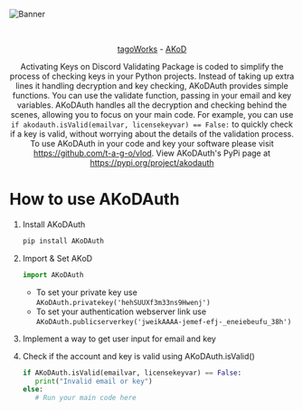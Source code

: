 ![Banner](https://cdn.discordapp.com/attachments/1092315227057561630/1221146760949272596/actkeys.png?ex=6611848b&is=65ff0f8b&hm=04e35eda04715e10e7ee19039571d0f44fa5ff6746500d36135c9f34c7c8bec4&)
<div align="center">
    </a>
    <br />
    
   [tagoWorks](https://tago.works/) - [AKoD](https://github.com/tagoworks/akod)
   

  Activating Keys on Discord Validating Package is coded to simplify the process of checking keys in your Python projects. Instead of taking up extra lines it handling decryption and key checking, AKoDAuth provides simple functions. You can use the validate function, passing in your email and key variables. AKoDAuth handles all the decryption and checking behind the scenes, allowing you to focus on your main code. For example, you can use `if akodauth.isValid(emailvar, licensekeyvar) == False:` to quickly check if a key is valid, without worrying about the details of the validation process. To use AKoDAuth in your code and key your software please visit https://github.com/t-a-g-o/vlod. View AKoDAuth's PyPi page at https://pypi.org/project/akodauth

</div>

# How to use AKoDAuth

1. Install AKoDAuth

   ```sh
   pip install AKoDAuth
   ```

2. Import & Set AKoD

   ```py
   import AKoDAuth
   ```

   * To set your private key use `AKoDAuth.privatekey('hehSUUXf3m33ns9Hwenj')`
   * To set your authentication webserver link use `AKoDAuth.publicserverkey('jweikAAAA-jemef-efj-_eneiebeufu_38h')`

3. Implement a way to get user input for email and key

4. Check if the account and key is valid using AKoDAuth.isValid()
   ```py
   if AKoDAuth.isValid(emailvar, licensekeyvar) == False:
      print("Invalid email or key")
   else:
      # Run your main code here
   ```

